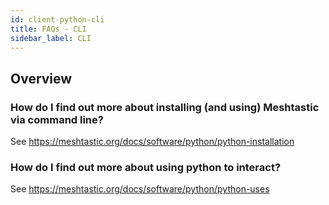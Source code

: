 ```yaml
---
id: client-python-cli
title: FAQs - CLI
sidebar_label: CLI
---
```


## Overview

### How do I find out more about installing (and using) Meshtastic via command line?

See https://meshtastic.org/docs/software/python/python-installation

### How do I find out more about using python to interact?

See https://meshtastic.org/docs/software/python/python-uses
